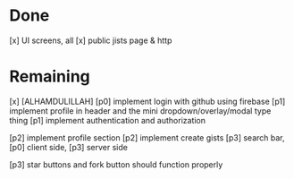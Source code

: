 # Done 

[x] UI screens, all
[x] public jists page & http

# Remaining

[x] [ALHAMDULILLAH] [p0] implement login with github using firebase
[p1] implement profile in header and the mini dropdown/overlay/modal type thing 
[p1] implement authentication and authorization

[p2] implement profile section
[p2] implement create gists 
[p3] search bar, [p0] client side, [p3] server side

[p3] star buttons and fork button should function properly 
